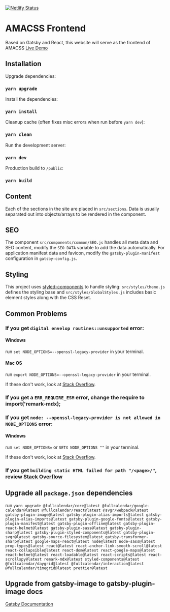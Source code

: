 [![Netlify Status](https://api.netlify.com/api/v1/badges/43899d1f-3188-48f3-a9f7-441a1de4686f/deploy-status)](https://app.netlify.com/sites/amacss-frontend/deploys)
# AMACSS Frontend

Based on Gatsby and React, this website will serve as the frontend of AMACSS
[Live Demo](https://beta.amacss.org)

## Installation

Upgrade dependencies:

### `yarn upgrade`

Install the dependencies:

### `yarn install`

Cleanup cache (often fixes misc errors when run before `yarn dev`):

### `yarn clean`

Run the development server:

### `yarn dev`

Production build to `/public`:

### `yarn build`

## Content

Each of the sections in the site are placed in `src/sections`. Data is usually separated out into objects/arrays to be rendered in the component.

## SEO

The component `src/components/common/SEO.js` handles all meta data and SEO content, modify the `SEO_DATA` variable to add the data automatically. For application manifest data and favicon, modify the `gatsby-plugin-manifest` configuration in `gatsby-config.js`.

## Styling

This project uses [styled-components]() to handle styling: `src/styles/theme.js` defines the styling base and `src/styles/GlobalStyles.js` includes basic element styles along with the CSS Reset.

## Common Problems

### If you get `digital envelop routines::unsupported` error:
#### Windows
run `set NODE_OPTIONS=--openssl-legacy-provider` in your terminal.
#### Mac OS
run `export NODE_OPTIONS=--openssl-legacy-provider` in your terminal.

If these don't work, look at [Stack Overflow](https://stackoverflow.com/questions/69692842/error-message-error0308010cdigital-envelope-routinesunsupported).

### If you get a `ERR_REQUIRE_ESM` error, change the require to import('remark-mdx);

### If you get `node: --openssl-legacy-provider is not allowed in NODE_OPTIONS` error:
#### Windows
run `set NODE_OPTIONS=` or `SETX NODE_OPTIONS ""` in your terminal.

If these don't work, look at [Stack Overflow](https://stackoverflow.com/questions/72866798/node-openssl-legacy-provider-is-not-allowed-in-node-options).

### If you get `building static HTML failed for path "/<page>/"`, review [Stack Overflow](https://stackoverflow.com/questions/70962885/building-static-html-failed-for-path-styles-gatsby-fontawesome)

## Upgrade all `package.json` dependencies

run `yarn upgrade @fullcalendar/core@latest @fullcalendar/google-calendar@latest @fullcalendar/react@latest @svgr/webpack@latest gatsby-plugin-image@latest gatsby-plugin-alias-imports@latest gatsby-plugin-alias-imports@latest gatsby-plugin-google-fonts@latest gatsby-plugin-manifest@latest gatsby-plugin-offline@latest gatsby-plugin-react-helmet@latest gatsby-plugin-sass@latest gatsby-plugin-sharp@latest gatsby-plugin-styled-components@latest gatsby-plugin-svgr@latest gatsby-source-filesystem@latest gatsby-transformer-sharp@latest google-maps-react@latest node@latest node-sass@latest prop-types@latest react@latest react-anchor-link-smooth-scroll@latest react-collapsible@latest react-dom@latest react-google-maps@latest react-helmet@latest react-loadable@latest react-scripts@latest react-scrollspy@latest remark-mdx@latest styled-components@latest @fullcalendar/daygrid@latest @fullcalendar/interaction@latest @fullcalendar/timegrid@latest prettier@latest`

## Upgrade from gatsby-image to gatsby-plugin-image docs

[Gatsby Documentation](https://www.gatsbyjs.com/docs/reference/release-notes/image-migration-guide/)